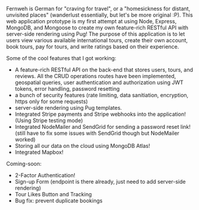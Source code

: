 Fernweh is German for "craving for travel", or a "homesickness for distant, unvisited places" (wanderlust essentially, but let's be more original :P). This web application prototype is my first attempt at using Node, Express, MongoDB, and Mongoose to create my own feature-rich RESTful API with server-side rendering using Pug! The purpose of this application is to let users view various available international tours, create their own account, book tours, pay for tours, and write ratings based on their experience.

Some of the cool features that I got working:
- A feature-rich RESTful API on the back-end that stores users, tours, and reviews. All the CRUD operations routes have been implemented, geospatial queries, user authentication and authorization using JWT tokens, error handling, password resetting
- a bunch of security features (rate limiting, data sanitiation, encryption, https only for some requests)
- server-side rendering using Pug templates.
- Integrated Stripe payments and Stripe webhooks into the application! (Using Stripe testing mode)
- Integrated NodeMailer and SendGrid for sending a password reset link! (still have to fix some issues with SendGrid though but NodeMailer worked)
- Storing all our data on the cloud using MongoDB Atlas!
- Integrated Mapbox!

Coming-soon:
- 2-Factor Authentication!
- Sign-up Form (endpoint is there already, just need to add server-side rendering)
- Tour Likes Button and Tracking
- Bug fix: prevent duplicate bookings
